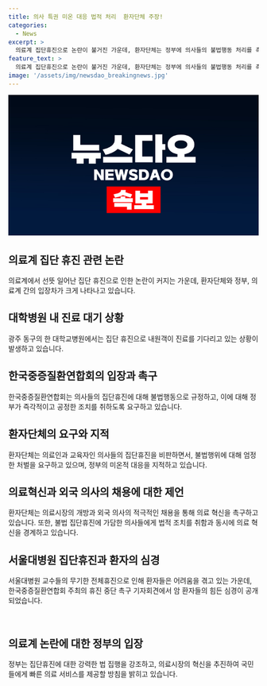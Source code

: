 ```yaml
---
title: 의사 특권 미온 대응 법적 처리  환자단체 주장!
categories:
  - News
excerpt: >
  의료계 집단휴진으로 논란이 불거진 가운데, 환자단체는 정부에 의사들의 불법행동 처리를 촉구하며 의료시장 개방과 대학병원의 즉각적인 조치를 요구했다. 또한, 군중심리에 휩쓸려 참여한 의사들에게 환자 곁으로 돌아오도록 촉구하고 의료계 집단휴진을 중단할 것을 요청했다. 이에 대응하여 의료계와 정부 간의 갈등이 심화되고 있는 상황이다. 
feature_text: >
  의료계 집단휴진으로 논란이 불거진 가운데, 환자단체는 정부에 의사들의 불법행동 처리를 촉구하며 의료시장 개방과 대학병원의 즉각적인 조치를 요구했다. 또한, 군중심리에 휩쓸려 참여한 의사들에게 환자 곁으로 돌아오도록 촉구하고 의료계 집단휴진을 중단할 것을 요청했다. 이에 대응하여 의료계와 정부 간의 갈등이 심화되고 있는 상황이다. 
image: '/assets/img/newsdao_breakingnews.jpg'
---
```


<p><img src="/assets/img/newsdao_breakingnews.jpg" alt="firstkoreanews 속보" /></p>

<h2 data-ke-size="size26">의료계 집단 휴진 관련 논란</h2>

<p data-ke-size="size16">의료계에서 선뜻 일어난 집단 휴진으로 인한 논란이 커지는 가운데, 환자단체와 정부, 의료계 간의 입장차가 크게 나타나고 있습니다.</p>

<h2 data-ke-size="size24">대학병원 내 진료 대기 상황</h2>

<p data-ke-size="size16">광주 동구의 한 대학교병원에서는 집단 휴진으로 내원객이 진료를 기다리고 있는 상황이 발생하고 있습니다.</p>

<h2 data-ke-size="size24">한국중증질환연합회의 입장과 촉구</h2>

<p data-ke-size="size16">한국중증질환연합회는 의사들의 집단휴진에 대해 불법행동으로 규정하고, 이에 대해 정부가 즉각적이고 공정한 조치를 취하도록 요구하고 있습니다.</p>

<h2 data-ke-size="size24">환자단체의 요구와 지적</h2>

<p data-ke-size="size16">환자단체는 의료인과 교육자인 의사들의 집단휴진을 비판하면서, 불법행위에 대해 엄정한 처벌을 요구하고 있으며, 정부의 미온적 대응을 지적하고 있습니다.</p>

<h2 data-ke-size="size24">의료혁신과 외국 의사의 채용에 대한 제언</h2>

<p data-ke-size="size16">환자단체는 의료시장의 개방과 외국 의사의 적극적인 채용을 통해 의료 혁신을 촉구하고 있습니다. 또한, 불법 집단휴진에 가담한 의사들에게 법적 조치를 취함과 동시에 의료 혁신을 경계하고 있습니다.</p>

<h2 data-ke-size="size24">서울대병원 집단휴진과 환자의 심경</h2>

<p data-ke-size="size16">서울대병원 교수들의 무기한 전체휴진으로 인해 환자들은 어려움을 겪고 있는 가운데, 한국중증질환연합회 주최의 휴진 중단 촉구 기자회견에서 암 환자들의 힘든 심경이 공개되었습니다.</p>

<p data-ke-size="size16">&nbsp;</p>

<h2 data-ke-size="size24">의료계 논란에 대한 정부의 입장</h2>

<p data-ke-size="size16">정부는 집단휴진에 대한 강력한 법 집행을 강조하고, 의료시장의 혁신을 추진하여 국민들에게 빠른 의료 서비스를 제공할 방침을 밝히고 있습니다.</p>

